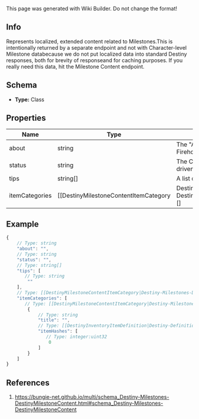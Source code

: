 <span class="wiki-builder">This page was generated with Wiki Builder. Do not change the format!</span>

## Info
Represents localized, extended content related to Milestones.This is intentionally returned by a separate endpoint and not with Character-level Milestone databecause we do not put localized data into standard Destiny responses, both for brevity of responseand for caching purposes.  If you really need this data, hit the Milestone Content endpoint.

## Schema
* **Type:** Class

## Properties
Name | Type | Description
---- | ---- | -----------
about | string | The &quot;About this Milestone&quot; text from the Firehose.
status | string | The Current Status of the Milestone, as driven by the Firehose.
tips | string[] | A list of tips, provided by the Firehose.
itemCategories | [[DestinyMilestoneContentItemCategory|Destiny-Milestones-DestinyMilestoneContentItemCategory]][] | If DPS has defined items related to this Milestone, they can categorize those items in the Firehose.That data will then be returned as item categories here.

## Example
```javascript
{
    // Type: string
    "about": "",
    // Type: string
    "status": "",
    // Type: string[]
    "tips": [
       // Type: string
        ""
    ],
    // Type: [[DestinyMilestoneContentItemCategory|Destiny-Milestones-DestinyMilestoneContentItemCategory]][]
    "itemCategories": [
       // Type: [[DestinyMilestoneContentItemCategory|Destiny-Milestones-DestinyMilestoneContentItemCategory]]
        {
            // Type: string
            "title": "",
            // Type: [[DestinyInventoryItemDefinition|Destiny-Definitions-DestinyInventoryItemDefinition]]:ManifestDefinition:integer:uint32[]
            "itemHashes": [
               // Type: integer:uint32
                0
            ]
        }
    ]
}

```

## References
1. https://bungie-net.github.io/multi/schema_Destiny-Milestones-DestinyMilestoneContent.html#schema_Destiny-Milestones-DestinyMilestoneContent
